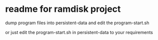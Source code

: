 # readme for ramdisk project

dump program files into persistent-data and edit the program-start.sh


or just edit the program-start.sh in persistent-data to your requirements